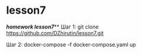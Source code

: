 # lesson7
*******homework lesson7*********
Шаг 1:
    git clone https://github.com/DZhirutin/lesson7.git

Шаг 2:
    docker-compose -f docker-compose.yaml up